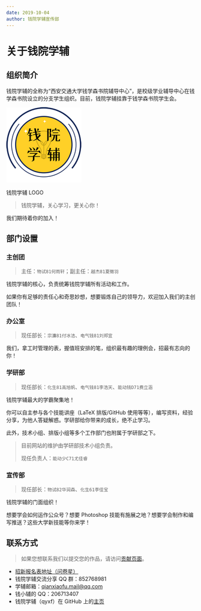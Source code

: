 ```yaml
---
date: 2019-10-04
author: 钱院学辅宣传部
---
```


# 关于钱院学辅
## 组织简介
钱院学辅的全称为“西安交通大学钱学森书院辅导中心”，是校级学业辅导中心在钱学森书院设立的分支学生组织。目前，钱院学辅挂靠于钱学森书院学生会。

![钱院学辅 LOGO](/img/LOGO-200x200.png)

<fig-cap>钱院学辅 LOGO</fig-cap>

> 钱院学辅，关心学习，更关心你！

我们期待着你的加入！

## 部门设置

### 主创团

> 主任：`物试81何雨轩`；副主任：`越杰81夏徵羽`

钱院学辅的核心，负责统筹钱院学辅所有活动和工作。

如果你有足够的责任心和奇思妙想，想要锻炼自己的领导力，欢迎加入我们的主创团队！

### 办公室

> 现任部长：`宗濂81付冰洁`、`电气钱81刘郑宜`

我们，拿工时管理的表，握值班安排的笔，组织最有趣的理例会，招最有志向的你！

### 学研部

> 现任部长：`化生81高旭帆`、`电气钱81李浩天`、`能动钱D71费立涵`

钱院学辅最大的学霸聚集地！

你可以自主参与各个技能讲座（LaTeX 排版/GitHub 使用等等），编写资料，经验分享，为他人答疑解惑。学研部给你带来的成长，绝不止学习。

此外，技术小组、排版小组等多个工作部门也附属于学研部之下。

> 目前网站的维护由学研部技术小组负责。
>
> 现任负责人：`能动少C71尤佳睿`

### 宣传部

> 现任部长：`物试82华润森`、`化生61李佳宝`

钱院学辅的门面组织！

想要学会如何运作公众号？想要 Photoshop 技能有施展之地？想要学会制作和编写推送？这些大学新技能等你来学！

## 联系方式

> 如果您想联系我们以提交您的作品，请访问[贡献页面](/contribution)。

- [招新报名表地址（问卷星）](https://www.wjx.cn/xz/43383409.aspx)
- 钱院学辅交流分享 QQ 群：852768981
- 学辅邮箱：qianxiaofu.mail@qq.com
- 钱小辅的 QQ：206713407
- 钱院学辅（qyxf）在 GitHub 上的[主页](https://github.com/qyxf/)
